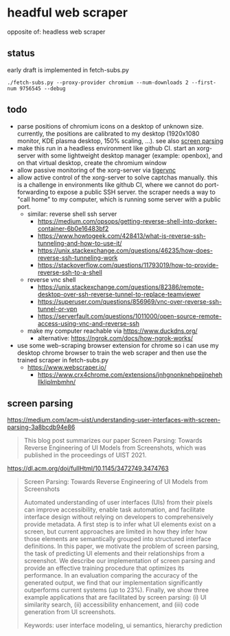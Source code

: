 # headful web scraper

opposite of: headless web scraper



## status

early draft is implemented in fetch-subs.py

```
./fetch-subs.py --proxy-provider chromium --num-downloads 2 --first-num 9756545 --debug
```



## todo

- parse positions of chromium icons on a desktop of unknown size.
currently, the positions are calibrated to my desktop (1920x1080 monitor, KDE plasma desktop, 150% scaling, ...).
see also [screen parsing](#screen-parsing)
- make this run in a headless environment like github CI.
start an xorg-server with some lightweight desktop manager (example: openbox),
and on that virtual desktop, create the chromium window
- allow passive monitoring of the xorg-server via [tigervnc](https://github.com/TigerVNC/tigervnc)
- allow active control of the xorg-server to solve captchas manually.
this is a challenge in environments like github CI,
where we cannot do port-forwarding to expose a public SSH server.
the scraper needs a way to "call home" to my computer,
which is running some server with a public port.
  - similar: reverse shell ssh server
    - https://medium.com/opsops/getting-reverse-shell-into-dorker-container-6b0e16483bf2
    - https://www.howtogeek.com/428413/what-is-reverse-ssh-tunneling-and-how-to-use-it/
    - https://unix.stackexchange.com/questions/46235/how-does-reverse-ssh-tunneling-work
    - https://stackoverflow.com/questions/11793019/how-to-provide-reverse-ssh-to-a-shell
  - reverse vnc shell
    - https://unix.stackexchange.com/questions/82386/remote-desktop-over-ssh-reverse-tunnel-to-replace-teamviewer
    - https://superuser.com/questions/856969/vnc-over-reverse-ssh-tunnel-or-vpn
    - https://serverfault.com/questions/1011000/open-source-remote-access-using-vnc-and-reverse-ssh
  - make my computer reachable via https://www.duckdns.org/
    - alternative: https://ngrok.com/docs/how-ngrok-works/
- use some web-scraping browser extension for chrome
  so i can use my desktop chrome browser to train the web scraper
  and then use the trained scraper in fetch-subs.py
  - https://www.webscraper.io/
    - https://www.crx4chrome.com/extensions/jnhgnonknehpejjnehehllkliplmbmhn/



## screen parsing



https://medium.com/acm-uist/understanding-user-interfaces-with-screen-parsing-3a8bcdb94e86

<blockquote>

This blog post summarizes our paper Screen Parsing: Towards Reverse Engineering of UI Models from Screenshots, which was published in the proceedings of UIST 2021.

</blockquote>

https://dl.acm.org/doi/fullHtml/10.1145/3472749.3474763

<blockquote>

Screen Parsing: Towards Reverse Engineering of UI Models from Screenshots

Automated understanding of user interfaces (UIs) from their pixels can improve accessibility, enable task automation, and facilitate interface design without relying on developers to comprehensively provide metadata. A first step is to infer what UI elements exist on a screen, but current approaches are limited in how they infer how those elements are semantically grouped into structured interface definitions. In this paper, we motivate the problem of screen parsing, the task of predicting UI elements and their relationships from a screenshot. We describe our implementation of screen parsing and provide an effective training procedure that optimizes its performance. In an evaluation comparing the accuracy of the generated output, we find that our implementation significantly outperforms current systems (up to 23%). Finally, we show three example applications that are facilitated by screen parsing: (i) UI similarity search, (ii) accessibility enhancement, and (iii) code generation from UI screenshots.

Keywords: user interface modeling, ui semantics, hierarchy prediction

</blockquote>
